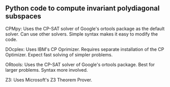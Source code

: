 ## Python code to compute invariant polydiagonal subspaces

CPMpy: Uses the CP-SAT solver of Google's ortools package as the default solver. Can use other solvers. Simple syntax makes it easy to modify the code.

DOcplex: Uses IBM's CP Oprimizer. Requires separate installation of the CP Optimizer. Expect fast solving of simpler problems.

ORtools: Uses the CP-SAT solver of Google's ortools package. Best for larger problems. Syntax more involved.

Z3: Uses Microsoft's Z3 Theorem Prover. 
